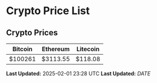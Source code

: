 # Crypto Price List

## Crypto Prices
| Bitcoin | Ethereum | Litecoin |
| ------- | -------- | -------- |
| $100261 | $3113.55 | $118.08 |
**Last Updated:** 2025-02-01 23:28 UTC
**Last Updated:** $DATE$

